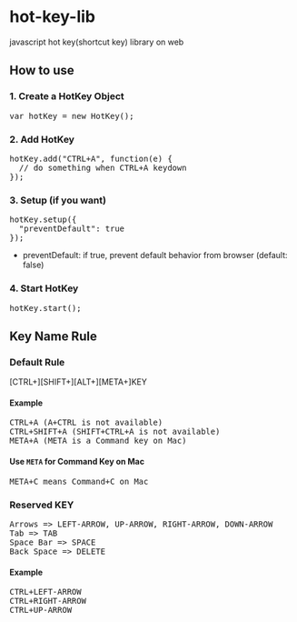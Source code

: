 # hot-key-lib
javascript hot key(shortcut key) library on web

## How to use

### 1. Create a HotKey Object
<pre>
var hotKey = new HotKey();
</pre>


### 2. Add HotKey
<pre>
hotKey.add("CTRL+A", function(e) {
  // do something when CTRL+A keydown
});
</pre>


### 3. Setup (if you want)
<pre>
hotKey.setup({
  "preventDefault": true
});
</pre>

* preventDefault: if true, prevent default behavior from browser (default: false)


### 4. Start HotKey
<pre>
hotKey.start();
</pre>


## Key Name Rule

### Default Rule

[CTRL+][SHIFT+][ALT+][META+]KEY

#### Example
<pre>
CTRL+A (A+CTRL is not available)
CTRL+SHIFT+A (SHIFT+CTRL+A is not available)
META+A (META is a Command key on Mac)
</pre>

#### Use `META` for Command Key on Mac
<pre>
META+C means Command+C on Mac
</pre>

### Reserved KEY
<pre>
Arrows => LEFT-ARROW, UP-ARROW, RIGHT-ARROW, DOWN-ARROW
Tab => TAB
Space Bar => SPACE
Back Space => DELETE
</pre>

#### Example
<pre>
CTRL+LEFT-ARROW
CTRL+RIGHT-ARROW
CTRL+UP-ARROW
</pre>
